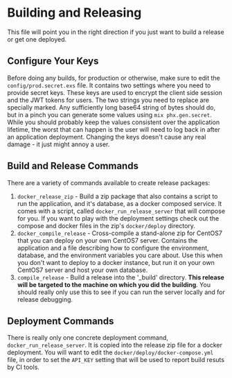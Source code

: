# Building and Releasing

This file will point you in the right direction if you just want to build a release or get one deployed.

## Configure Your Keys

Before doing any builds, for production or otherwise, make sure to edit the `config/prod.secret.exs` file.  It contains two settings where you need to provide secret keys.  These keys are used to encrypt the client side session and the JWT tokens for users.  The two strings you need to replace are specially marked.  Any sufficiently long base64 string of bytes should do, but in a pinch you can generate some values using `mix phx.gen.secret`.  While you should probably keep the values consistent over the application lifetime, the worst that can happen is the user will need to log back in after an application deployment.  Changing the keys doesn't cause any real damage - it just might annoy a user.

## Build and Release Commands

There are a variety of commands available to create release packages:
1. `docker_release_zip` - Build a zip package that also contains a script to run the application, and it's database, as a docker composed service.  It comes with a script, called `docker_run_release_server` that will compose for you.  If you want  to play with the deployment settings check out the compose and docker files in the zip's `docker/deploy` directory.
2. `docker_compile_release` - Cross-compile a stand-alone zip for CentOS7 that you can deploy on your own CentOS7 server.  Contains the application and a file describing how to configure the environment, database, and the environment variables you care about.  Use this when you don't want to deploy to a docker instance, but run it on your own CentOS7 server and host your own database.
3. `compile_release` - Build a release into the '_build' directory.  **This release will be targeted to the machine on which you did the building**.  You should really only use this to see if you can run the server locally and for release debugging.

## Deployment Commands

There is really only one concrete deployment command, `docker_run_release_server`.  It is copied into the release zip file for a docker deployment.  You will want to edit the `docker/deploy/docker-compose.yml` file, in order to set the `API_KEY` setting that will be used to report build resuts by CI tools.
